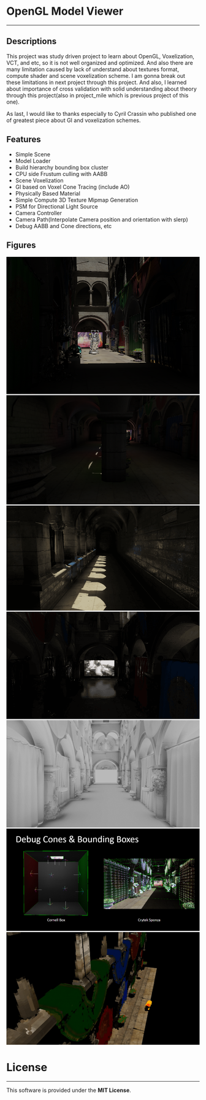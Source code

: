 # OpenGL Model Viewer
-------------------------------------
## Descriptions
This project was study driven project to learn about OpenGL, Voxelization, VCT, and etc, so it is not well organized and optimized.
And also there are many limitation caused by lack of understand about textures format, compute shader and scene voxelization scheme.
I am gonna break out these limitations in next project through this project. And also, I learned about importance of cross validation with solid understanding about theory through this project(also in project_mile which is previous project of this one).

As last, I would like to thanks especially to Cyril Crassin who published one of greatest piece about GI and voxelization schemes.

## Features
* Simple Scene
* Model Loader
* Build hierarchy bounding box cluster
* CPU side Frustum culling with AABB
* Scene Voxelization
* GI based on Voxel Cone Tracing (include AO)
* Physically Based Material
* Simple Compute 3D Texture Mipmap Generation
* PSM for Directional Light Source
* Camera Controller
* Camera Path(Interpolate Camera position and orientation with slerp)
* Debug AABB and Cone directions, etc

## Figures
![VCT_GI_0](Figures/VCT_GI_0.png)
![VCT_GI_1](Figures/VCT_GI_1.png)
![VCT_GI_2](Figures/VCT_with_smooth_surface_material.png)
![VCT_GI_3](Figures/VCT_self_emitted_object.png)
![VCT_AO](Figures/VCT_AO.png)
![VCT_DEBUG](Figures/Debug.png)
![VOXELIZATION](Figures/Voxelization.png)

# License
-------------------------------------
This software is provided under the **MIT License**.
